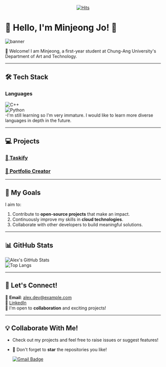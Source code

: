 <div align=center>
  
[![Hits](https://hits.seeyoufarm.com/api/count/incr/badge.svg?url=https%3A%2F%2Fgithub.com%2Fjo0411s%2Fjo0411s.git&count_bg=%2379C83D&title_bg=%23555555&icon=&icon_color=%23E7E7E7&title=hits&edge_flat=false)](https://hits.seeyoufarm.com)

</div>

# 🌟 Hello, I'm Minjeong Jo! 🌟

![banner](https://github.com/user-attachments/assets/43f9a7a3-8deb-4c27-b086-2a7f95123f2e)

👋 Welcome! I am Minjeong, a first-year student at Chung-Ang University's Department of Art and Technology.

---

## 🛠️ Tech Stack

### Languages  
![C++](https://img.shields.io/badge/-C++-00599C?style=flat&logo=c%2B%2B&logoColor=white)  
![Python](https://img.shields.io/badge/-Python-3776AB?style=flat&logo=python&logoColor=white)  
-I'm still learning so I'm very immature. I would like to learn more diverse languages ​​in depth in the future.

---

## 💻 Projects

### [🌟 Taskify](https://github.com/alex-dev/taskify)  


### [🎨 Portfolio Creator](https://github.com/alex-dev/portfolio-creator)  


---

## 🚀 My Goals  
I aim to:  
1. Contribute to **open-source projects** that make an impact.  
2. Continuously improve my skills in **cloud technologies**.  
3. Collaborate with other developers to build meaningful solutions.  

---

## 📊 GitHub Stats  
![Alex's GitHub Stats](https://github-readme-stats.vercel.app/api?username=alex-dev&show_icons=true&theme=radical)  
![Top Langs](https://github-readme-stats.vercel.app/api/top-langs/?username=alex-dev&layout=compact&theme=radical)

---

## 🤝 Let's Connect!  
📧 **Email**: alex.dev@example.com  
🔗 [LinkedIn](https://www.linkedin.com/in/alex-dev)  
💬 I'm open to **collaboration** and exciting projects!  

---

## 💡 Collaborate With Me!  
- Check out my projects and feel free to raise issues or suggest features!  
- 🌟 Don't forget to **star** the repositories you like!  



  [![Gmail Badge](https://img.shields.io/badge/Gmail-d14836?style=flat-square&logo=Gmail&logoColor=white&link=mailto:jmj7638s@gmail.com)](mailto:jmj7638s@gmail.com)

<!--
**jo0411s/jo0411s** is a ✨ _special_ ✨ repository because its `README.md` (this file) appears on your GitHub profile.

Here are some ideas to get you started:

- 🔭 I’m currently working on ...
- 🌱 I’m currently learning ...
- 👯 I’m looking to collaborate on ...
- 🤔 I’m looking for help with ...
- 💬 Ask me about ...
- 📫 How to reach me: ...
- 😄 Pronouns: ...
- ⚡ Fun fact: ...
-->
